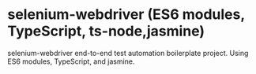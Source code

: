 # selenium-webdriver (ES6 modules, TypeScript, ts-node,jasmine)
selenium-webdriver end-to-end test automation boilerplate project. Using ES6 modules, TypeScript, and jasmine.
